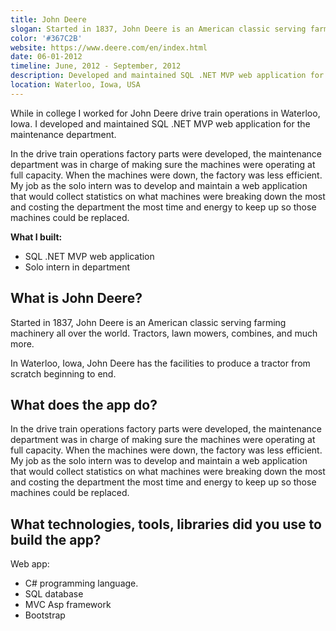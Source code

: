 ```yaml
---
title: John Deere
slogan: Started in 1837, John Deere is an American classic serving farming machinery all over the world.
color: '#367C2B'
website: https://www.deere.com/en/index.html
date: 06-01-2012
timeline: June, 2012 - September, 2012
description: Developed and maintained SQL .NET MVP web application for the maintenance department.
location: Waterloo, Iowa, USA
---
```


While in college I worked for John Deere drive train operations in Waterloo, Iowa. I developed and maintained SQL .NET MVP web application for the maintenance department.

In the drive train operations factory parts were developed, the maintenance department was in charge of making sure the machines were operating at full capacity. When the machines were down, the factory was less efficient. My job as the solo intern was to develop and maintain a web application that would collect statistics on what machines were breaking down the most and costing the department the most time and energy to keep up so those machines could be replaced.

**What I built:**

* SQL .NET MVP web application
* Solo intern in department

## What is John Deere?

Started in 1837, John Deere is an American classic serving farming machinery all over the world. Tractors, lawn mowers, combines, and much more.

In Waterloo, Iowa, John Deere has the facilities to produce a tractor from scratch beginning to end.

## What does the app do?

In the drive train operations factory parts were developed, the maintenance department was in charge of making sure the machines were operating at full capacity. When the machines were down, the factory was less efficient. My job as the solo intern was to develop and maintain a web application that would collect statistics on what machines were breaking down the most and costing the department the most time and energy to keep up so those machines could be replaced.

## What technologies, tools, libraries did you use to build the app?

Web app:

* C# programming language.
* SQL database
* MVC Asp framework
* Bootstrap
